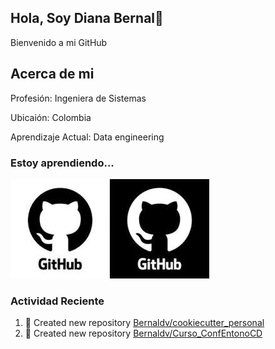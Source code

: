 ## Hola, Soy Diana Bernal👋

 Bienvenido a  mi GitHub

## Acerca de mi

Profesión: Ingeniera de Sistemas

Ubicaión: Colombia 

Aprendizaje Actual: Data engineering

### Estoy aprendiendo...

<img src="./assets/github.png"/>


### Actividad Reciente
<!--RECENT_ACTIVITY:start-->
1. 📔 Created new repository [Bernaldv/cookiecutter_personal](https://github.com/Bernaldv/cookiecutter_personal)<br>
2. 📔 Created new repository [Bernaldv/Curso_ConfEntonoCD](https://github.com/Bernaldv/Curso_ConfEntonoCD)<br>
<!--RECENT_ACTIVITY:end-->
<!--RECENT_ACTIVITY:last_update_end-->
